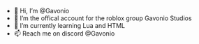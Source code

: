 - 👋 Hi, I’m @Gavonio
- 👀 I’m the offical account for the roblox group Gavonio Studios
- 🌱 I’m currently learning Lua and HTML
- 📫 Reach me on discord @Gavonio

<!---
Gavonio/Gavonio is a ✨ special ✨ repository because its `README.md` (this file) appears on your GitHub profile.
You can click the Preview link to take a look at your changes.
--->
